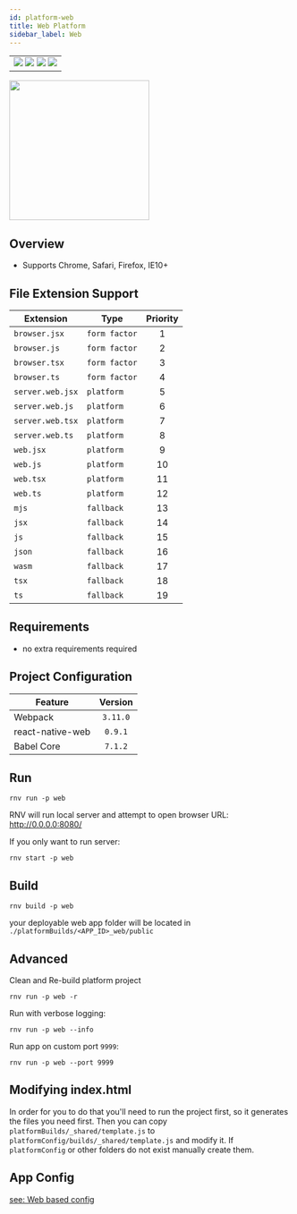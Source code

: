 ```yaml
---
id: platform-web
title: Web Platform
sidebar_label: Web
---
```


<table>
  <tr>
  <td>
    <img src="https://img.shields.io/badge/Mac-yes-brightgreen.svg" />
    <img src="https://img.shields.io/badge/Windows-yes-brightgreen.svg" />
    <img src="https://img.shields.io/badge/Linux-yes-brightgreen.svg" />
    <img src="https://img.shields.io/badge/HostMode-yes-brightgreen.svg" />
  </td>
  </tr>
</table>

<img src="https://renative.org/img/rnv_web.gif" height="250"/>

## Overview

-   Supports Chrome, Safari, Firefox, IE10+

## File Extension Support

<!--EXTENSION_SUPPORT_START-->

| Extension | Type    | Priority  |
| --------- | --------- | :-------: |
| `browser.jsx` | `form factor` | 1 |
| `browser.js` | `form factor` | 2 |
| `browser.tsx` | `form factor` | 3 |
| `browser.ts` | `form factor` | 4 |
| `server.web.jsx` | `platform` | 5 |
| `server.web.js` | `platform` | 6 |
| `server.web.tsx` | `platform` | 7 |
| `server.web.ts` | `platform` | 8 |
| `web.jsx` | `platform` | 9 |
| `web.js` | `platform` | 10 |
| `web.tsx` | `platform` | 11 |
| `web.ts` | `platform` | 12 |
| `mjs` | `fallback` | 13 |
| `jsx` | `fallback` | 14 |
| `js` | `fallback` | 15 |
| `json` | `fallback` | 16 |
| `wasm` | `fallback` | 17 |
| `tsx` | `fallback` | 18 |
| `ts` | `fallback` | 19 |

<!--EXTENSION_SUPPORT_END-->

## Requirements

-   no extra requirements required

## Project Configuration

| Feature          | Version  |
| ---------------- | :------: |
| Webpack          | `3.11.0` |
| react-native-web | `0.9.1`  |
| Babel Core       | `7.1.2`  |

## Run

```
rnv run -p web
```

RNV will run local server and attempt to open browser URL: http://0.0.0.0:8080/

If you only want to run server:

```
rnv start -p web
```

## Build

```
rnv build -p web
```

your deployable web app folder will be located in `./platformBuilds/<APP_ID>_web/public`

## Advanced

Clean and Re-build platform project

```
rnv run -p web -r
```

Run with verbose logging:

```
rnv run -p web --info
```

Run app on custom port `9999`:

```
rnv run -p web --port 9999
```

## Modifying index.html

In order for you to do that you'll need to run the project first, so it generates the files you need first. Then you can copy `platformBuilds/_shared/template.js` to `platformConfig/builds/_shared/template.js` and modify it. If `platformConfig` or other folders do not exist manually create them.

## App Config

[see: Web based config](api-config.md#web-props)
